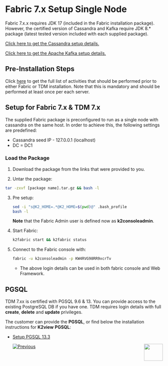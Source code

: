 # Fabric 7.x Setup Single Node

Fabric 7.x.x requires JDK 17 (included in the Fabric installation package). However, the certified version of Cassandra and Kafka require JDK 8.* package (latest tested version included with each supplied package).

[Click here to get the Cassandra setup details.](Cassandra_Setup.md)

[Click here to get the Apache Kafka setup details.](Apache_Kafka_Setup.md)

## Pre-Installation Steps

Click [here](01_Fabric_7.xx_Installation_intro.md) to get the full list of activities that should be performed prior to either Fabric or TDM installation. Note that this is mandatory and should be performed at least once per each server.

## Setup for Fabric 7.x & TDM 7.x

The supplied Fabric package is preconfigured to run as a single node with cassandra on the same host. In order to achieve this, the following settings are predefined:

* Cassandra seed IP - 127.0.0.1 (localhost)
* DC = DC1


### Load the Package 

1.  Download the package from the links that were provided to you.

2.  Untar the package:
   ~~~bash
   tar -zxvf [package name].tar.gz && bash -l
   ~~~

3. Pre setup:

   ~~~bash
   sed -i "s@K2_HOME=.*@K2_HOME=$(pwd)@" .bash_profile
   bash -l 
   ~~~

   **Note** that the Fabric Admin user is defined now as **k2consoleadmin**.

4. Start Fabric:

   ~~~bash
   k2fabric start && k2fabric status
   ~~~

5. Connect to the Fabric console with:

   ~~~bash
   fabric -u k2consoleadmin -p KW4RVG98RR9xcrTv
   ~~~

   - The above login details can be used in both fabric console and Web Framework.

## PGSQL 

TDM 7.xx is certified with PGSQL 9.6 & 13. You can provide access to the existing PostgreSQL DB if you have one.
TDM requires login details with full **create**, **delete** and **update** privileges. 

The customer can provide the **PGSQL**, or find below the installation instructions for **K2view** **PGSQL**:

<ul>      
<li>
<a href="/articles/98_maintenance_and_operational/Installations/Linux/PGSQL_setup.md">Setup PGSQL 13.3</a></li>



[![Previous](/articles/images/Previous.png)](01_Fabric_7.xx_Installation_intro.md)[<img align="right" width="60" height="54" src="/articles/images/Next.png">](003_Fabric_7.x.x_Setup_Single_DC_multi_nodes.md)  

